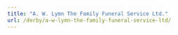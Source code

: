 ```yaml
---
title: "A. W. Lymn The Family Funeral Service Ltd."
url: /derby/a-w-lymn-the-family-funeral-service-ltd/
---
```

